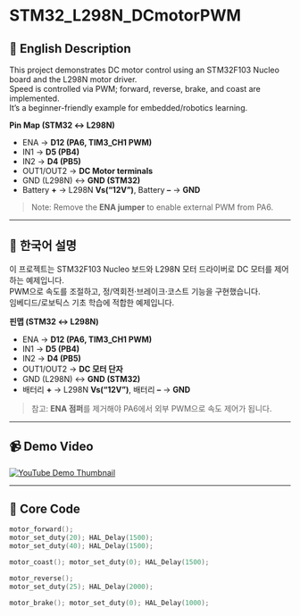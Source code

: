 ﻿# STM32_L298N_DCmotorPWM

## 📌 English Description
This project demonstrates DC motor control using an STM32F103 Nucleo board and the L298N motor driver.  
Speed is controlled via PWM; forward, reverse, brake, and coast are implemented.  
It’s a beginner-friendly example for embedded/robotics learning.

**Pin Map (STM32 ↔ L298N)**  
- ENA → **D12 (PA6, TIM3_CH1 PWM)**  
- IN1 → **D5 (PB4)**  
- IN2 → **D4 (PB5)**  
- OUT1/OUT2 → **DC Motor terminals**  
- GND (L298N) ↔ **GND (STM32)**  
- Battery **+** → L298N **Vs(“12V”)**, Battery **–** → **GND**  
> Note: Remove the **ENA jumper** to enable external PWM from PA6.

---

## 📌 한국어 설명
이 프로젝트는 STM32F103 Nucleo 보드와 L298N 모터 드라이버로 DC 모터를 제어하는 예제입니다.  
PWM으로 속도를 조절하고, 정/역회전·브레이크·코스트 기능을 구현했습니다.  
임베디드/로보틱스 기초 학습에 적합한 예제입니다.

**핀맵 (STM32 ↔ L298N)**  
- ENA → **D12 (PA6, TIM3_CH1 PWM)**  
- IN1 → **D5 (PB4)**  
- IN2 → **D4 (PB5)**  
- OUT1/OUT2 → **DC 모터 단자**  
- GND (L298N) ↔ **GND (STM32)**  
- 배터리 **+** → L298N **Vs(“12V”)**, 배터리 **–** → **GND**  
> 참고: **ENA 점퍼**를 제거해야 PA6에서 외부 PWM으로 속도 제어가 됩니다.

---

## 📹 Demo Video
[![YouTube Demo Thumbnail](https://img.youtube.com/vi/2Z3h3-cMfJA/0.jpg)](https://youtu.be/2Z3h3-cMfJA)

---

## 🔹 Core Code
```c
motor_forward();
motor_set_duty(20); HAL_Delay(1500);
motor_set_duty(40); HAL_Delay(1500);

motor_coast(); motor_set_duty(0); HAL_Delay(1500);

motor_reverse();
motor_set_duty(25); HAL_Delay(2000);

motor_brake(); motor_set_duty(0); HAL_Delay(1000);
```


